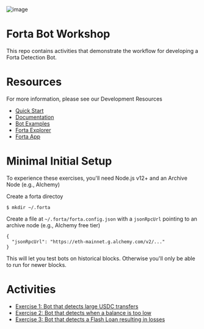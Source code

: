 ![image](https://user-images.githubusercontent.com/2632384/162202240-f42f201a-7871-442d-af51-9e5e8b5ddbe4.png)

# Forta Bot Workshop

This repo contains activities that demonstrate the workflow for developing a Forta Detection Bot.

# Resources

For more information, please see our Development Resources
- [Quick Start](https://docs.forta.network/en/latest/quickstart/)
- [Documentation](https://docs.forta.network)
- [Bot Examples](https://github.com/forta-network/forta-bot-examples)
- [Forta Explorer](https://explorer.forta.network)
- [Forta App](https://app.forta.network)

# Minimal Initial Setup

To experience these exercises, you'll need Node.js v12+ and an Archive Node (e.g., Alchemy)

Create a forta directoy 
```
$ mkdir ~/.forta
```

Create a file at `~/.forta/forta.config.json` with a `jsonRpcUrl` pointing to an archive node (e.g., Alchemy free tier)
```
{
  "jsonRpcUrl": "https://eth-mainnet.g.alchemy.com/v2/..."
}
```

This will let you test bots on historical blocks.  Otherwise you'll only be able to run for newer blocks.


# Activities

- [Exercise 1: Bot that detects large USDC transfers](activity-1-large-token-transfers)
- [Exercise 2: Bot that detects when a balance is too low](activity-2-minimum-account-balance)
- [Exercise 3: Bot that detects a Flash Loan resulting in losses](activity-3-flash-loan-with-losses)
